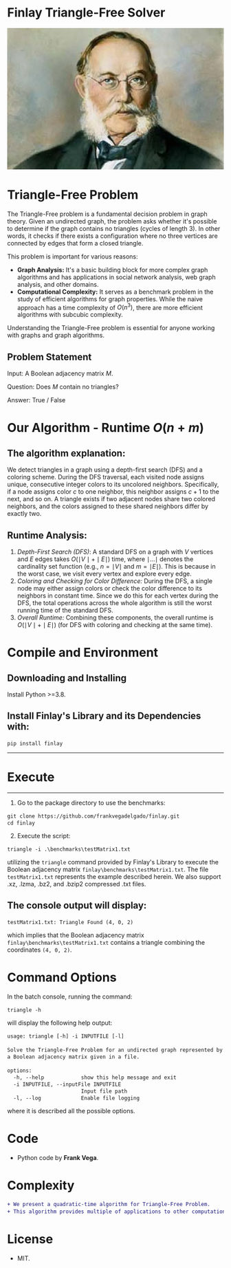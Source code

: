 # Finlay Triangle-Free Solver

![Carlos Juan Finlay (Pioneer in the research of yellow fever)](docs/finlay.jpg)

# Triangle-Free Problem

The Triangle-Free problem is a fundamental decision problem in graph theory. Given an undirected graph, the problem asks whether it's possible to determine if the graph contains no triangles (cycles of length 3). In other words, it checks if there exists a configuration where no three vertices are connected by edges that form a closed triangle.

This problem is important for various reasons:

- **Graph Analysis:** It's a basic building block for more complex graph algorithms and has applications in social network analysis, web graph analysis, and other domains.
- **Computational Complexity:** It serves as a benchmark problem in the study of efficient algorithms for graph properties. While the naive approach has a time complexity of $O(n^3)$, there are more efficient algorithms with subcubic complexity.

Understanding the Triangle-Free problem is essential for anyone working with graphs and graph algorithms.

## Problem Statement

Input: A Boolean adjacency matrix $M$.

Question: Does $M$ contain no triangles?

Answer: True / False

# Our Algorithm - Runtime $O(n + m)$

## The algorithm explanation:

We detect triangles in a graph using a depth-first search (DFS) and a coloring scheme. During the DFS traversal, each visited node assigns unique, consecutive integer colors to its uncolored neighbors. Specifically, if a node assigns color $c$ to one neighbor, this neighbor assigns $c+1$ to the next, and so on. A triangle exists if two adjacent nodes share two colored neighbors, and the colors assigned to these shared neighbors differ by exactly two.

## Runtime Analysis:

1. _Depth-First Search (DFS)_: A standard DFS on a graph with $V$ vertices and $E$ edges takes $O(\mid V \mid + \mid E \mid)$ time, where $\mid \ldots \mid$ denotes the cardinality set function (e.g., $n = \mid V \mid$ and $m = \mid E \mid$). This is because in the worst case, we visit every vertex and explore every edge.
2. _Coloring and Checking for Color Difference:_ During the DFS, a single node may either assign colors or check the color difference to its neighbors in constant time. Since we do this for each vertex during the DFS, the total operations across the whole algorithm is still the worst running time of the standard DFS.
3. _Overall Runtime:_ Combining these components, the overall runtime is $O(\mid V \mid + \mid E \mid)$ (for DFS with coloring and checking at the same time).

# Compile and Environment

## Downloading and Installing

Install Python >=3.8.

## Install Finlay's Library and its Dependencies with:

```
pip install finlay
```

---

# Execute

---

1. Go to the package directory to use the benchmarks:

```
git clone https://github.com/frankvegadelgado/finlay.git
cd finlay
```

2. Execute the script:

```
triangle -i .\benchmarks\testMatrix1.txt
```

utilizing the `triangle` command provided by Finlay's Library to execute the Boolean adjacency matrix `finlay\benchmarks\testMatrix1.txt`. The file `testMatrix1.txt` represents the example described herein. We also support .xz, .lzma, .bz2, and .bzip2 compressed .txt files.

## The console output will display:

```
testMatrix1.txt: Triangle Found (4, 0, 2)
```

which implies that the Boolean adjacency matrix `finlay\benchmarks\testMatrix1.txt` contains a triangle combining the coordinates `(4, 0, 2)`.

# Command Options

In the batch console, running the command:

```
triangle -h
```

will display the following help output:

```
usage: triangle [-h] -i INPUTFILE [-l]

Solve the Triangle-Free Problem for an undirected graph represented by a Boolean adjacency matrix given in a file.

options:
  -h, --help            show this help message and exit
  -i INPUTFILE, --inputFile INPUTFILE
                        Input file path
  -l, --log             Enable file logging
```

where it is described all the possible options.

# Code

- Python code by **Frank Vega**.

# Complexity

```diff
+ We present a quadratic-time algorithm for Triangle-Free Problem.
+ This algorithm provides multiple of applications to other computational problems in combinatorial optimization and computational geometry.
```

# License

- MIT.

